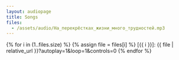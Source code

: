 ```yaml
---
layout: audiopage
title: Songs
files:
  - /assets/audio/На_перекрёстках_жизни_много_трудностей.mp3
---
```


{% for i in (1..files.size) %}
{% assign file = files[i] %}
[{{ i }}]: {{ file | relative_url }}?autoplay=1&loop=1&controls=0
{% endfor %}

